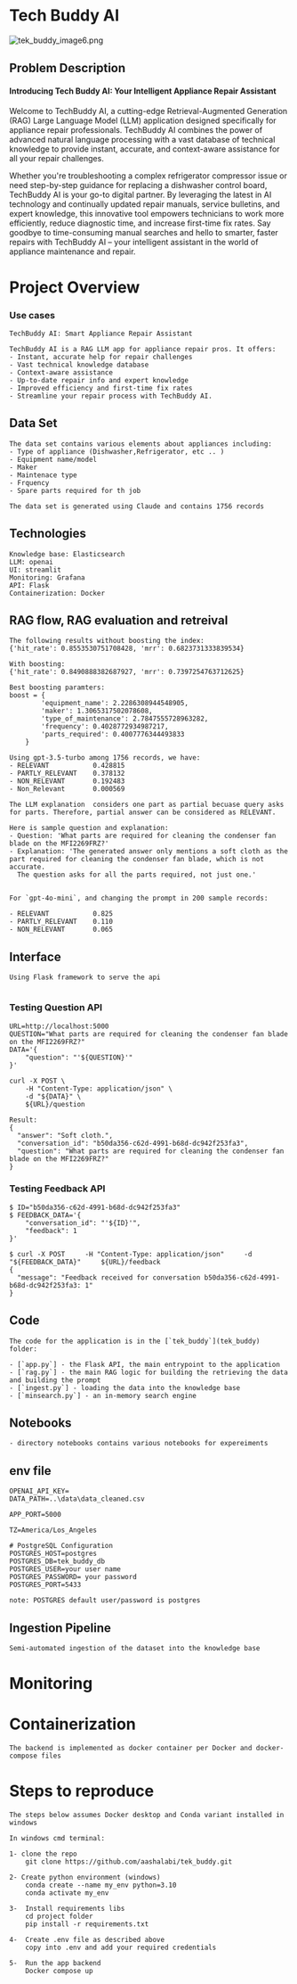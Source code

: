 # Tech Buddy AI

![tek_buddy_image6.png](README_files/cf1886d9-5d4a-4da5-83c4-f4773c27ea6f.png)

## Problem Description

#### Introducing Tech Buddy AI: Your Intelligent Appliance Repair Assistant

<p>
Welcome to TechBuddy AI, a cutting-edge Retrieval-Augmented Generation (RAG) Large Language Model (LLM) application designed specifically for appliance repair professionals.
TechBuddy AI combines the power of advanced natural language processing with a vast database of technical knowledge to provide instant, accurate, and context-aware assistance for all your repair challenges. 
</p>
<p>
Whether you're troubleshooting a complex refrigerator compressor issue or need step-by-step guidance for replacing a dishwasher control board, TechBuddy AI is your go-to digital partner.
By leveraging the latest in AI technology and continually updated repair manuals, service bulletins, and expert knowledge, this innovative tool empowers technicians to work more efficiently, reduce diagnostic time, and increase first-time fix rates.
Say goodbye to time-consuming manual searches and hello to smarter, faster repairs with TechBuddy AI – your intelligent assistant in the world of appliance maintenance and repair.
</p>

# Project Overview

### Use cases
```
TechBuddy AI: Smart Appliance Repair Assistant

TechBuddy AI is a RAG LLM app for appliance repair pros. It offers:
- Instant, accurate help for repair challenges
- Vast technical knowledge database
- Context-aware assistance
- Up-to-date repair info and expert knowledge
- Improved efficiency and first-time fix rates
- Streamline your repair process with TechBuddy AI.
```

## Data Set
```
The data set contains various elements about appliances including:
- Type of appliance (Dishwasher,Refrigerator, etc .. )
- Equipment name/model
- Maker
- Maintenace type
- Frquency
- Spare parts required for th job

The data set is generated using Claude and contains 1756 records
```

## Technologies
```
Knowledge base: Elasticsearch
LLM: openai
UI: streamlit
Monitoring: Grafana
API: Flask
Containerization: Docker
```

## RAG flow, RAG evaluation and retreival
```
The following results without boosting the index:
{'hit_rate': 0.8553530751708428, 'mrr': 0.6823731333839534}

With boosting:
{'hit_rate': 0.8490888382687927, 'mrr': 0.7397254763712625}

Best boosting paramters:
boost = {
        'equipment_name': 2.2286308944548905,
        'maker': 1.3065317502078608,
        'type_of_maintenance': 2.7847555728963282,
        'frequency': 0.4028772934987217,
        'parts_required': 0.4007776344493833
    }

Using gpt-3.5-turbo among 1756 records, we have:
- RELEVANT           0.428815
- PARTLY_RELEVANT    0.378132
- NON_RELEVANT       0.192483
- Non_Relevant       0.000569

The LLM explanation  considers one part as partial becuase query asks for parts. Therefore, partial answer can be considered as RELEVANT.

Here is sample question and explanation:
- Question: 'What parts are required for cleaning the condenser fan blade on the MFI2269FRZ?'
- Explanation: 'The generated answer only mentions a soft cloth as the part required for cleaning the condenser fan blade, which is not accurate.
  The question asks for all the parts required, not just one.'


For `gpt-4o-mini`, and changing the prompt in 200 sample records:

- RELEVANT           0.825
- PARTLY_RELEVANT    0.110
- NON_RELEVANT       0.065
```

## Interface
```
Using Flask framework to serve the api


```
### Testing Question API
```
URL=http://localhost:5000
QUESTION="What parts are required for cleaning the condenser fan blade on the MFI2269FRZ?"
DATA='{
    "question": "'${QUESTION}'"
}'

curl -X POST \
    -H "Content-Type: application/json" \
    -d "${DATA}" \
    ${URL}/question

Result:
{
  "answer": "Soft cloth.",
  "conversation_id": "b50da356-c62d-4991-b68d-dc942f253fa3",
  "question": "What parts are required for cleaning the condenser fan blade on the MFI2269FRZ?"
}
```
### Testing Feedback API
```
$ ID="b50da356-c62d-4991-b68d-dc942f253fa3"
$ FEEDBACK_DATA='{
    "conversation_id": "'${ID}'",
    "feedback": 1
}'

$ curl -X POST     -H "Content-Type: application/json"     -d "${FEEDBACK_DATA}"     ${URL}/feedback
{
  "message": "Feedback received for conversation b50da356-c62d-4991-b68d-dc942f253fa3: 1"
}
```

## Code
```
The code for the application is in the [`tek_buddy`](tek_buddy) folder:

- [`app.py`] - the Flask API, the main entrypoint to the application
- [`rag.py`] - the main RAG logic for building the retrieving the data and building the prompt
- [`ingest.py`] - loading the data into the knowledge base
- [`minsearch.py`] - an in-memory search engine
```

## Notebooks
```
- directory notebooks contains various notebooks for expereiments
```

## env file
```
OPENAI_API_KEY=
DATA_PATH=..\data\data_cleaned.csv

APP_PORT=5000

TZ=America/Los_Angeles

# PostgreSQL Configuration
POSTGRES_HOST=postgres
POSTGRES_DB=tek_buddy_db
POSTGRES_USER=your user name
POSTGRES_PASSWORD= your password
POSTGRES_PORT=5433

note: POSTGRES default user/password is postgres
```
## Ingestion Pipeline
```
Semi-automated ingestion of the dataset into the knowledge base
```


# Monitoring

# Containerization
```
The backend is implemented as docker container per Docker and docker-compose files
```

# Steps to reproduce

```
The steps below assumes Docker desktop and Conda variant installed in windows

In windows cmd terminal:

1- clone the repo
    git clone https://github.com/aashalabi/tek_buddy.git

2- Create python environment (windows)
    conda create --name my_env python=3.10
    conda activate my_env

3-  Install requirements libs    
    cd project folder
    pip install -r requirements.txt

4-  Create .env file as described above
    copy into .env and add your required credentials

5-  Run the app backend
    Docker compose up
```    


```python

```
